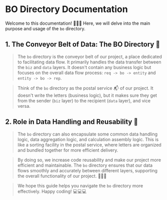 # BO Directory Documentation

Welcome to this documentation! 🎉🎉🎉 Here, we will delve into the main purpose and usage of the `bo` directory.

## 1. The Conveyor Belt of Data: The BO Directory 🚚

> The `bo` directory is the conveyor belt of our project, a place dedicated to facilitating data flow. It primarily handles the data transfer between the `biz` and `data` layers. It doesn't contain any business logic but focuses on the overall data flow process: `req -> bo -> entity` and `entity -> bo -> rep`.

> Think of the `bo` directory as the postal service 📬 of our project. It doesn't write the letters (business logic), but it makes sure they get from the sender (`biz` layer) to the recipient (`data` layer), and vice versa.

## 2. Role in Data Handling and Reusability 🎯

> The `bo` directory can also encapsulate some common data handling logic, data aggregation logic, and calculation assembly logic. This is like a sorting facility in the postal service, where letters are organized and bundled together for more efficient delivery.

> By doing so, we increase code reusability and make our project more efficient and maintainable. The `bo` directory ensures that our data flows smoothly and accurately between different layers, supporting the overall functionality of our project. 🚀🚀🚀

> We hope this guide helps you navigate the `bo` directory more effectively. Happy coding! 💻💻💻
